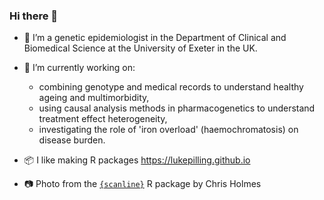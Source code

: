 ### Hi there 👋

- 🔭 I’m a genetic epidemiologist in the Department of Clinical and Biomedical Science at the University of Exeter in the UK. 

- 🌱 I’m currently working on:
    - combining genotype and medical records to understand healthy ageing and multimorbidity,
    - using causal analysis methods in pharmacogenetics to understand treatment effect heterogeneity,
    - investigating the role of 'iron overload' (haemochromatosis) on disease burden.

- 📦 I like making R packages https://lukepilling.github.io

- 📷 Photo from the [`{scanline}`](https://github.com/cj-holmes/scanline) R package by Chris Holmes 
